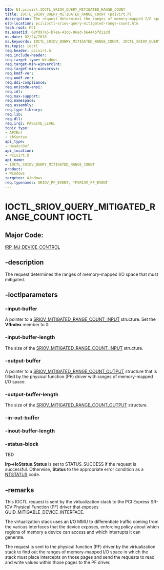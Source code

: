 ```yaml
---
UID: NI:pcivirt.IOCTL_SRIOV_QUERY_MITIGATED_RANGE_COUNT
title: IOCTL_SRIOV_QUERY_MITIGATED_RANGE_COUNT (pcivirt.h)
description: The request determines the ranges of memory-mapped I/O space that must mitigated.
old-location: pci\ioctl-sriov-query-mitigated-range-count.htm
tech.root: PCI
ms.assetid: 68fd97a5-b7ea-43c0-96ed-b64445fd21dd
ms.date: 02/24/2018
ms.keywords: IOCTL_SRIOV_QUERY_MITIGATED_RANGE_COUNT, IOCTL_SRIOV_QUERY_MITIGATED_RANGE_COUNT control code [Buses], PCI.ioctl-sriov-query-mitigated-range-count, pcivirt/IOCTL_SRIOV_QUERY_MITIGATED_RANGE_COUNT
ms.topic: ioctl
req.header: pcivirt.h
req.include-header:
req.target-type: Windows
req.target-min-winverclnt:
req.target-min-winversvr:
req.kmdf-ver:
req.umdf-ver:
req.ddi-compliance:
req.unicode-ansi:
req.idl:
req.max-support:
req.namespace:
req.assembly:
req.type-library:
req.lib:
req.dll:
req.irql: PASSIVE_LEVEL
topic_type:
- APIRef
- kbSyntax
api_type:
- HeaderDef
api_location:
- Pcivirt.h
api_name:
- IOCTL_SRIOV_QUERY_MITIGATED_RANGE_COUNT
product:
- Windows
targetos: Windows
req.typenames: SRIOV_PF_EVENT, *PSRIOV_PF_EVENT
---
```


# IOCTL_SRIOV_QUERY_MITIGATED_RANGE_COUNT IOCTL


##  Major Code:


<a href="https://docs.microsoft.com/windows-hardware/drivers/ifs/irp-mj-device-control">IRP_MJ_DEVICE_CONTROL</a>

## -description


 The request determines the ranges of memory-mapped I/O space that must mitigated.


## -ioctlparameters




### -input-buffer

A pointer to a <a href="https://docs.microsoft.com/windows-hardware/drivers/ddi/content/pcivirt/ns-pcivirt-_sriov_mitigated_range_count_input">SRIOV_MITIGATED_RANGE_COUNT_INPUT</a> structure. Set the <b>VfIndex</b> member to 0.


### -input-buffer-length

The size of the <a href="https://docs.microsoft.com/windows-hardware/drivers/ddi/content/pcivirt/ns-pcivirt-_sriov_mitigated_range_count_input">SRIOV_MITIGATED_RANGE_COUNT_INPUT</a> structure.


### -output-buffer

A pointer to a <a href="https://docs.microsoft.com/windows-hardware/drivers/ddi/content/pcivirt/ns-pcivirt-_sriov_mitigated_range_count_output">SRIOV_MITIGATED_RANGE_COUNT_OUTPUT</a> structure that is filled by the physical function (PF) driver with  ranges of memory-mapped I/O space.


### -output-buffer-length

The size of the <a href="https://docs.microsoft.com/windows-hardware/drivers/ddi/content/pcivirt/ns-pcivirt-_sriov_mitigated_range_count_output">SRIOV_MITIGATED_RANGE_COUNT_OUTPUT</a> structure.


### -in-out-buffer








### -inout-buffer-length








### -status-block

TBD

<b>Irp->IoStatus.Status</b> is set to STATUS_SUCCESS if the request is successful. Otherwise, <b>Status</b> to the appropriate error condition as a <a href="https://docs.microsoft.com/windows-hardware/drivers/kernel/ntstatus-values">NTSTATUS</a> code.


## -remarks



This IOCTL request is sent by the virtualization stack to the  PCI Express SR-IOV Physical Function (PF) driver that exposes GUID_MITIGABLE_DEVICE_INTERFACE.

The virtualization stack uses an I/O MMU to differentiate traffic coming from the various interfaces that the device exposes, enforcing policy about which regions of memory a device can access and which interrupts it can generate.

The request is sent to the physical function (PF) driver by the virtualization stack to find out the ranges of memory-mapped I/O space
in which the stack must place
intercepts  on those pages and send the requests to read and write values
within those pages to the PF driver.



